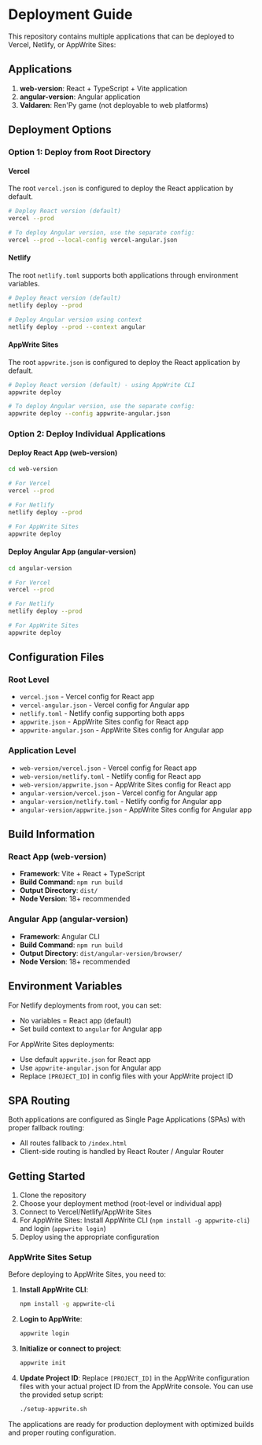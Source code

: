 # Deployment Guide

This repository contains multiple applications that can be deployed to Vercel, Netlify, or AppWrite Sites:

## Applications

1. **web-version**: React + TypeScript + Vite application
2. **angular-version**: Angular application
3. **Valdaren**: Ren'Py game (not deployable to web platforms)

## Deployment Options

### Option 1: Deploy from Root Directory

#### Vercel
The root `vercel.json` is configured to deploy the React application by default.

```bash
# Deploy React version (default)
vercel --prod

# To deploy Angular version, use the separate config:
vercel --prod --local-config vercel-angular.json
```

#### Netlify
The root `netlify.toml` supports both applications through environment variables.

```bash
# Deploy React version (default)
netlify deploy --prod

# Deploy Angular version using context
netlify deploy --prod --context angular
```

#### AppWrite Sites
The root `appwrite.json` is configured to deploy the React application by default.

```bash
# Deploy React version (default) - using AppWrite CLI
appwrite deploy

# To deploy Angular version, use the separate config:
appwrite deploy --config appwrite-angular.json
```

### Option 2: Deploy Individual Applications

#### Deploy React App (web-version)
```bash
cd web-version

# For Vercel
vercel --prod

# For Netlify  
netlify deploy --prod

# For AppWrite Sites
appwrite deploy
```

#### Deploy Angular App (angular-version)
```bash
cd angular-version

# For Vercel
vercel --prod

# For Netlify
netlify deploy --prod

# For AppWrite Sites
appwrite deploy
```

## Configuration Files

### Root Level
- `vercel.json` - Vercel config for React app
- `vercel-angular.json` - Vercel config for Angular app
- `netlify.toml` - Netlify config supporting both apps
- `appwrite.json` - AppWrite Sites config for React app
- `appwrite-angular.json` - AppWrite Sites config for Angular app

### Application Level
- `web-version/vercel.json` - Vercel config for React app
- `web-version/netlify.toml` - Netlify config for React app
- `web-version/appwrite.json` - AppWrite Sites config for React app
- `angular-version/vercel.json` - Vercel config for Angular app
- `angular-version/netlify.toml` - Netlify config for Angular app
- `angular-version/appwrite.json` - AppWrite Sites config for Angular app

## Build Information

### React App (web-version)
- **Framework**: Vite + React + TypeScript
- **Build Command**: `npm run build`
- **Output Directory**: `dist/`
- **Node Version**: 18+ recommended

### Angular App (angular-version)
- **Framework**: Angular CLI
- **Build Command**: `npm run build`
- **Output Directory**: `dist/angular-version/browser/`
- **Node Version**: 18+ recommended

## Environment Variables

For Netlify deployments from root, you can set:
- No variables = React app (default)
- Set build context to `angular` for Angular app

For AppWrite Sites deployments:
- Use default `appwrite.json` for React app
- Use `appwrite-angular.json` for Angular app
- Replace `[PROJECT_ID]` in config files with your AppWrite project ID

## SPA Routing

Both applications are configured as Single Page Applications (SPAs) with proper fallback routing:
- All routes fallback to `/index.html`
- Client-side routing is handled by React Router / Angular Router

## Getting Started

1. Clone the repository
2. Choose your deployment method (root-level or individual app)
3. Connect to Vercel/Netlify/AppWrite Sites
4. For AppWrite Sites: Install AppWrite CLI (`npm install -g appwrite-cli`) and login (`appwrite login`)
5. Deploy using the appropriate configuration

### AppWrite Sites Setup

Before deploying to AppWrite Sites, you need to:

1. **Install AppWrite CLI**:
   ```bash
   npm install -g appwrite-cli
   ```

2. **Login to AppWrite**:
   ```bash
   appwrite login
   ```

3. **Initialize or connect to project**:
   ```bash
   appwrite init
   ```

4. **Update Project ID**: Replace `[PROJECT_ID]` in the AppWrite configuration files with your actual project ID from the AppWrite console. You can use the provided setup script:
   ```bash
   ./setup-appwrite.sh
   ```

The applications are ready for production deployment with optimized builds and proper routing configuration.